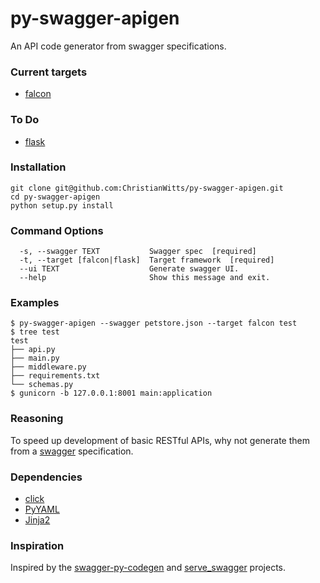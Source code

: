 # py-swagger-apigen
An API code generator from swagger specifications.

### Current targets
* [falcon](http://falconframework.org/)

### To Do
* [flask](https://github.com/pallets/flask)

### Installation

```
git clone git@github.com:ChristianWitts/py-swagger-apigen.git
cd py-swagger-apigen
python setup.py install
```

### Command Options

```
  -s, --swagger TEXT           Swagger spec  [required]
  -t, --target [falcon|flask]  Target framework  [required]
  --ui TEXT                    Generate swagger UI.
  --help                       Show this message and exit.
```

### Examples

```
$ py-swagger-apigen --swagger petstore.json --target falcon test
$ tree test
test
├── api.py
├── main.py
├── middleware.py
├── requirements.txt
└── schemas.py
$ gunicorn -b 127.0.0.1:8001 main:application
```

### Reasoning

To speed up development of basic RESTful APIs, why not generate them from a [swagger](http://swagger.io/) specification.

### Dependencies
* [click](https://github.com/pallets/click)
* [PyYAML](http://pyyaml.org/wiki/PyYAML)
* [Jinja2](https://github.com/pallets/jinja)

### Inspiration

Inspired by the [swagger-py-codegen](https://github.com/guokr/swagger-py-codegen) and [serve_swagger](https://github.com/crowdwave/serve_swagger) projects.
